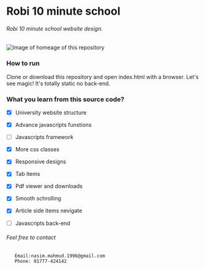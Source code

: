 # Robi 10 minute school
###### Robi 10 minute school website design.

![Image of homeage of this repository](https://github.com/nasim-007/robi10minute/blob/master/robihome.png)

### How to run
Clone or download this repository and open index.html with a browser. Let's see magic! It's totally static no back-end.

### What you learn from this source code?

- [x] University website structure
- [x] Advance javascripts funstions
- [ ] Javascripts framework
- [x] More css classes
- [x] Responsive designs
- [x] Tab items
- [x] Pdf viewer and downloads
- [x] Smooth schrolling
- [x] Article side items nevigate
- [ ] Javascripts back-end


###### Feel free to contact

```Contact
   Email:nasim.mahmud.1996@gmail.com
   Phone: 01777-424142
```
